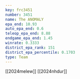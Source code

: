 ```yaml
---
key: frc3451
number: 3451
name: The ANOMALY
epa_end: 10.93
auto_epa_end: 0.6
teleop_epa_end: 8.88
endgame_epa_end: 1.45
winrate: 0.3333
district_epa_rank: 151
district_epa_percentile: 0.1703
type: Team
---
```

[[2024melew]]
[[2024nhdur]]
